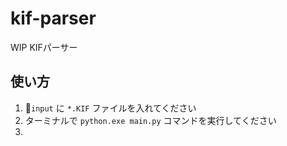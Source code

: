 # kif-parser

WIP KIFパーサー

## 使い方

1. 📂`input` に `*.KIF` ファイルを入れてください  
2. ターミナルで `python.exe main.py` コマンドを実行してください  
3. 